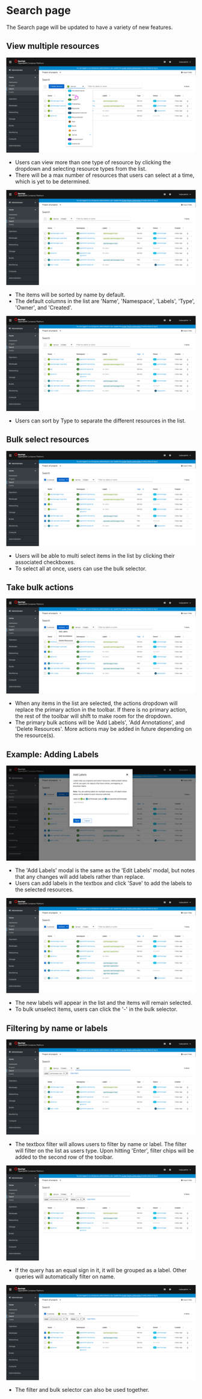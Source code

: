 # Search page
The Search page will be updated to have a variety of new features.

## View multiple resources

![2](img/combo2.png)
* Users can view more than one type of resource by clicking the dropdown and selecting resource types from the list.
* There will be a max number of resources that users can select at a time, which is yet to be determined.

![3](img/combo3.png)
* The items will be sorted by name by default.
* The default columns in the list are 'Name', 'Namespace', 'Labels', 'Type', 'Owner', and 'Created'.

![4](img/combo4.png)
* Users can sort by Type to separate the different resources in the list.

## Bulk select resources
![5](img/combo5.png)
* Users will be able to multi select items in the list by clicking their associated checkboxes.
* To select all at once, users can use the bulk selector.


## Take bulk actions
![6](img/combo6.png)
* When any items in the list are selected, the actions dropdown will replace the primary action in the toolbar. If there is no primary action, the rest of the toolbar will shift to make room for the dropdown.
* The primary bulk actions will be 'Add Labels', 'Add Annotations', and 'Delete Resources'. More actions may be added in future depending on the resource(s).

## Example: Adding Labels
![7](img/combo7.png)
* The 'Add Labels' modal is the same as the 'Edit Labels' modal, but notes that any changes will add labels rather than replace.
* Users can add labels in the textbox and click 'Save' to add the labels to the selected resources.

![9](img/combo9.png)
* The new labels will appear in the list and the items will remain selected.
* To bulk unselect items, users can click the '-' in the bulk selector.

## Filtering by name or labels
![10](img/5.png)
* The textbox filter will allows users to filter by name or label. The filter will filter on the list as users type. Upon hitting 'Enter', filter chips will be added to the second row of the toolbar.

![11](img/6.png)
* If the query has an equal sign in it, it will be grouped as a label. Other queries will automatically filter on name.

![12](img/7.png)
* The filter and bulk selector can also be used together.

